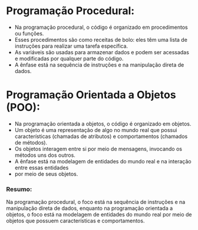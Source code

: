 # Programação Procedural:

-	Na programação procedural, o código é organizado em procedimentos ou funções.
-	Esses procedimentos são como receitas de bolo: eles têm uma lista de instruções para realizar uma tarefa específica.
-	As variáveis são usadas para armazenar dados e podem ser acessadas e modificadas por qualquer parte do código.
-	A ênfase está na sequência de instruções e na manipulação direta de dados.

# Programação Orientada a Objetos (POO):

-	Na programação orientada a objetos, o código é organizado em objetos.
-	Um objeto é uma representação de algo no mundo real que possui características (chamadas de atributos) e comportamentos (chamados de métodos).
-	Os objetos interagem entre si por meio de mensagens, invocando os métodos uns dos outros.
-	A ênfase está na modelagem de entidades do mundo real e na interação entre essas entidades 
-	por meio de seus objetos.

### Resumo: 

 Na programação procedural, o foco está na sequência de instruções e na manipulação direta de dados, enquanto na programação orientada a objetos, o foco está na modelagem de entidades do mundo real por meio de objetos que possuem características e comportamentos.
